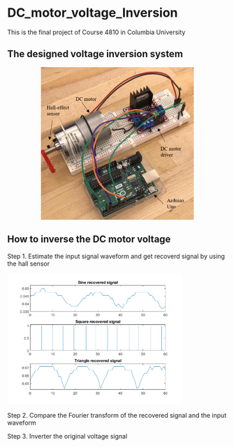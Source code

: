# DC_motor_voltage_Inversion
This is the final project of Course 4810 in Columbia University

## The designed voltage inversion system
<p align="center">
    <img src="https://github.com/Qincheng-Sheng/DC_motor_voltage_Inversion/blob/main/Picture/System.png" alt="system" width= 350">
</p>


## How to inverse the DC motor voltage

Step 1. Estimate the input signal waveform and get recoverd signal by using the hall sensor

<p align="left">
  <img src="https://github.com/Qincheng-Sheng/DC_motor_voltage_Inversion/blob/main/Picture/recover_signal.png" width="400" title="System">
</p>

Step 2. Compare the Fourier transform of the recovered signal and the input waveform



Step 3.	Inverter the original voltage signal


